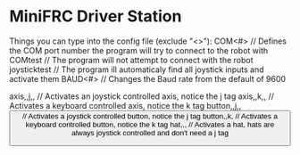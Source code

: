 # MiniFRC Driver Station

Things you can type into the config file (exclude "<>"):
COM<#> 		// Defines the COM port number the program will try to connect to the robot with
COMtest		// The program will not attempt to connect with the robot
joysticktest	// The program ill automaticaly find all joystick inputs and activate them
BAUD<#>		// Changes the Baud rate from the default of 9600

axis,<Name>,j,<Joystick Number>,<Axis Number>		// Activates an joystick controlled axis, notice the j tag
axis,<Name>,k,<Forward Key>,<Backward Key>		// Activates a keyboard controlled axis, notice the k tag
button,<Name>,j,<Joystick Number>,<Button Number>	// Activates a joystick controlled button, notice the j tag
button,<Name>,k,<Key>					// Activates a keyboard controlled button, notice the k tag
hat,<Name>,<Joystick Number>,<Hat Number>		// Activates a hat, hats are always joystick controlled and don't need a j tag

